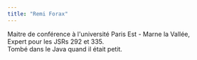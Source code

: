 ```yaml
---
title: "Remi Forax"
---
```


Maitre de conférence à l'université Paris Est - Marne la Vallée,  
Expert pour les JSRs 292 et 335.  
Tombé dans le Java quand il était petit.
